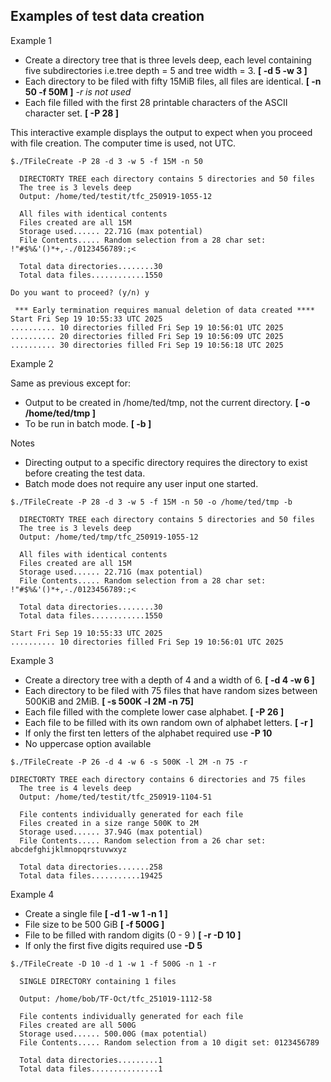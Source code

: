 ## Examples of test data creation 

Example 1

* Create a directory tree that is three levels deep, each level containing five subdirectories i.e.tree depth = 5 and tree width = 3. **[ -d 5 -w 3 ]** 
* Each directory to be filed with fifty 15MiB files, all files are identical. **[ -n 50 -f 50M ]** _-r is not used_
* Each file filled with the first 28 printable characters of the ASCII character set. **[ -P 28 ]**

This interactive example displays the output to expect when you proceed with file creation. The computer time is used, not UTC.      
~~~
$./TFileCreate -P 28 -d 3 -w 5 -f 15M -n 50

  DIRECTORTY TREE each directory contains 5 directories and 50 files
  The tree is 3 levels deep
  Output: /home/ted/testit/tfc_250919-1055-12

  All files with identical contents
  Files created are all 15M
  Storage used...... 22.71G (max potential)
  File Contents..... Random selection from a 28 char set: !"#$%&'()*+,-./0123456789:;<

  Total data directories........30
  Total data files............1550

Do you want to proceed? (y/n) y

 *** Early termination requires manual deletion of data created ****
Start Fri Sep 19 10:55:33 UTC 2025
.......... 10 directories filled Fri Sep 19 10:56:01 UTC 2025
.......... 20 directories filled Fri Sep 19 10:56:09 UTC 2025
.......... 30 directories filled Fri Sep 19 10:56:18 UTC 2025
~~~
Example 2 

Same as previous except for: 
* Output to be created in /home/ted/tmp, not the current directory. **[ -o /home/ted/tmp ]**  
* To be run in batch mode. **[ -b ]**

Notes

* Directing output to a specific directory requires the directory to exist before creating the test data.
* Batch mode does not require any user input one started.
~~~
$./TFileCreate -P 28 -d 3 -w 5 -f 15M -n 50 -o /home/ted/tmp -b

  DIRECTORTY TREE each directory contains 5 directories and 50 files
  The tree is 3 levels deep
  Output: /home/ted/tmp/tfc_250919-1055-12

  All files with identical contents
  Files created are all 15M
  Storage used...... 22.71G (max potential)
  File Contents..... Random selection from a 28 char set: !"#$%&'()*+,-./0123456789:;<

  Total data directories........30
  Total data files............1550

Start Fri Sep 19 10:55:33 UTC 2025
.......... 10 directories filled Fri Sep 19 10:56:01 UTC 2025
~~~


Example 3

* Create a directory tree with a depth of 4 and a width of 6. **[ -d 4 -w 6 ]**
* Each directory to be filed with 75 files that have random sizes between 500KiB and 2MiB. **[ -s 500K -l 2M -n 75]**
* Each file filled with the complete lower case alphabet. **[ -P 26 ]**
* Each file to be filled with its own random own of alphabet letters. **[ -r ]**
* If only the first ten letters of the alphabet required use **-P 10**
* No uppercase option available  
~~~
$./TFileCreate -P 26 -d 4 -w 6 -s 500K -l 2M -n 75 -r
  
DIRECTORTY TREE each directory contains 6 directories and 75 files
  The tree is 4 levels deep
  Output: /home/ted/testit/tfc_250919-1104-51

  File contents individually generated for each file
  Files created in a size range 500K to 2M
  Storage used...... 37.94G (max potential)
  File Contents..... Random selection from a 26 char set: abcdefghijklmnopqrstuvwxyz

  Total data directories.......258
  Total data files...........19425
~~~~
Example 4

* Create a single file **[ -d 1 -w 1 -n 1 ]**
* File size to be 500 GiB **[ -f 500G ]**
* File to be filled with random digits (0 - 9 )  **[ -r -D 10 ]**
* If only the first five digits required use **-D 5** 

~~~~
$./TFileCreate -D 10 -d 1 -w 1 -f 500G -n 1 -r

  SINGLE DIRECTORY containing 1 files

  Output: /home/bob/TF-Oct/tfc_251019-1112-58

  File contents individually generated for each file
  Files created are all 500G
  Storage used...... 500.00G (max potential)
  File Contents..... Random selection from a 10 digit set: 0123456789

  Total data directories.........1
  Total data files...............1

